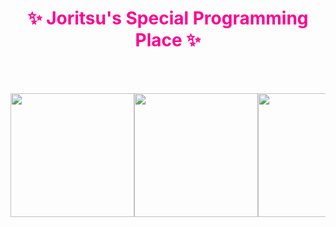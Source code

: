 <h1 align="center" style="color:#FF0090;">✨ Joritsu's Special Programming Place ✨</h1>

<br><br/>
<div style="display: flex; justify-content: space-evenly; align-items: center; flex-wrap: nowrap; overflow-x: auto;">
  <img src="https://github.com/user-attachments/assets/2a6122ab-61fb-4c3e-aa32-8422f9b9befd" style="flex: 0 1 198px; height: 198px; object-fit: cover;"/>
  <img src="https://github.com/user-attachments/assets/8df565f3-44b5-4ee4-a99c-878a63c6ec0a" style="flex: 0 1 198px; height: 198px; object-fit: cover;"/>
  <img src="https://github.com/user-attachments/assets/959451ff-2016-42f7-bf4b-353da49194d5" style="flex: 0 1 198px; height: 198px; object-fit: cover;"/>
  <img src="https://github.com/user-attachments/assets/0123eb52-049c-4fc4-bafe-f2a447b82524" style="flex: 0 1 198px; height: 198px; object-fit: cover;"/>
  <img src="https://github.com/user-attachments/assets/280ea12a-afd0-43bb-8534-63aa206852b1" style="flex: 0 1 198px; height: 198px; object-fit: cover;"/>
</div>
